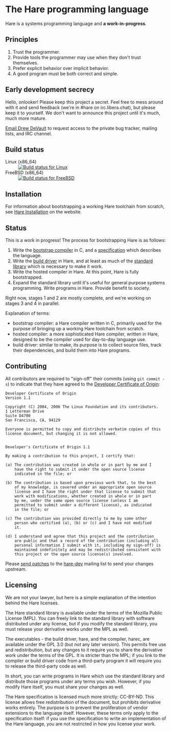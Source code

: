 # The Hare programming language

Hare is a systems programming language and **a work-in-progress**.

## Principles

1. Trust the programmer.
2. Provide tools the programmer may use when they don't trust themselves.
3. Prefer explicit behavior over implicit behavior.
4. A good program must be both correct and simple.

## Early development secrecy

Hello, onlooker! Please keep this project a secret. Feel free to mess around
with it and send feedback (we're in #hare on irc.libera.chat), but please keep
it to yourself. We don't want to announce this project until it's much, much
more mature.

[Email Drew DeVault][email] to request access to the private bug tracker,
mailing lists, and IRC channel.

[email]: mailto:sir@cmpwn.com

## Build status

<dl>
  <dt>Linux (x86_64)</dt><dd><a href="https://builds.sr.ht/~sircmpwn/hare/commits/master/alpine.yml"><img src="https://builds.sr.ht/~sircmpwn/hare/commits/master/alpine.yml.svg" alt="Build status for Linux" /></a></dd>
  <dt>FreeBSD (x86_64)</dt><dd><a href="https://builds.sr.ht/~sircmpwn/hare/commits/master/freebsd.yml"><img src="https://builds.sr.ht/~sircmpwn/hare/commits/master/freebsd.yml.svg" alt="Build status for FreeBSD" /></a></dd>
</dl>

## Installation

For information about bootstrapping a working Hare toolchain from scratch, see
[Hare Installation][5] on the website.

[5]: https://harelang.org/installation/

## Status

This is a work in progress! The process for bootstrapping Hare is as follows:

1. Write the [bootstrap compiler][0] in C, and a [specification][1] which
   describes the language.
2. Write the [build driver][2] in Hare, and at least as much of the
   [standard library][3] which is necessary to make it work.
3. Write the hosted compiler in Hare. At this point, Hare is fully bootstrapped.
4. Expand the standard library until it's useful for general purpose systems
   programming. Write programs in Hare. Provide benefit to society.

Right now, stages 1 and 2 are mostly complete, and we're working on stages 3 and
4 in parallel.

[0]: https://git.sr.ht/~sircmpwn/harec
[1]: https://harelang.org/specification
[2]: https://git.sr.ht/~sircmpwn/hare/tree/master/item/cmd/hare
[3]: https://git.sr.ht/~sircmpwn/hare

Explanation of terms:

- bootstrap compiler: a Hare compiler written in C, primarily used for the
  purpose of bringing up a working Hare toolchain from scratch.
- hosted compiler: a more sophisticated Hare compiler, written in Hare,
  designed to be the compiler used for day-to-day language use.
- build driver: similar to make, its purpose is to collect source files, track
  their dependencies, and build them into Hare programs.

## Contributing

All contributors are required to "sign-off" their commits (using `git commit
-s`) to indicate that they have agreed to the [Developer Certificate of
Origin][dco]:

[dco]: https://developercertificate.org/

```
Developer Certificate of Origin
Version 1.1

Copyright (C) 2004, 2006 The Linux Foundation and its contributors.
1 Letterman Drive
Suite D4700
San Francisco, CA, 94129

Everyone is permitted to copy and distribute verbatim copies of this
license document, but changing it is not allowed.


Developer's Certificate of Origin 1.1

By making a contribution to this project, I certify that:

(a) The contribution was created in whole or in part by me and I
    have the right to submit it under the open source license
    indicated in the file; or

(b) The contribution is based upon previous work that, to the best
    of my knowledge, is covered under an appropriate open source
    license and I have the right under that license to submit that
    work with modifications, whether created in whole or in part
    by me, under the same open source license (unless I am
    permitted to submit under a different license), as indicated
    in the file; or

(c) The contribution was provided directly to me by some other
    person who certified (a), (b) or (c) and I have not modified
    it.

(d) I understand and agree that this project and the contribution
    are public and that a record of the contribution (including all
    personal information I submit with it, including my sign-off) is
    maintained indefinitely and may be redistributed consistent with
    this project or the open source license(s) involved.
```

Please [send patches](https://git-send-email.io) to the [hare-dev][hare-dev]
mailing list to send your changes upstream.

[hare-dev]: https://lists.sr.ht/~sircmpwn/hare-dev

## Licensing

We are not your lawyer, but here is a simple explanation of the intention behind
the Hare licenses.

The Hare standard library is available under the terms of the Mozilla Public
License (MPL). You can freely link to the standard library with software
distributed under any license, but if you modify the standard library, you must
release your derivative works under the MPL as well.

The executables - the build driver, hare, and the compiler, harec, are available
under the GPL 3.0 (but *not* any later version). This permits free use and
redistribution, but any changes to it require you to share the derivative work
under the terms of the GPL. It is stricter than the MPL; if you link to the
compiler or build driver code from a third-party program it will require you to
release the third-party code as well.

In short, you can write programs in Hare which use the standard library and
distribute those programs under any terms you wish. However, if you modify Hare
itself, you must share your changes as well.

The Hare specification is licensed much more strictly: CC-BY-ND. This license
allows free redistribution of the document, but prohibits derivative works
entirely. The purpose is to prevent the proliferation of vendor extensions to
the language itself. However, these terms only apply to the specification
itself: if you use the specification to write an implementation of the Hare
language, you are not restricted in how you license your work.

